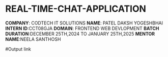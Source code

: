 # REAL-TIME-CHAT-APPLICATION
**COMPANY**: CODTECH IT SOLUTIONS
**NAME**: PATEL DAKSH YOGESHBHAI
**INTERN ID**:CCT08GJA
**DOMAIN**: FRONTEND WEB DEVLOPMENT 
**BATCH DURATION**:DECEMBER 25TH,2024 TO JANUARY 25TH,2025
**MENTOR NAME**:NEELA SANTHOSH

#Output link

